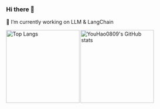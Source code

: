 ### Hi there 👋 

<!-- 💬 [My Personal Website](https://youhao0809.github.io/) -->

🔭 I’m currently working on LLM & LangChain

<img align="left" height="200" src="https://github-readme-stats.vercel.app/api/top-langs/?username=YouHao0809&layout=compact&theme=tokyonight&hide=html&card_width=350,assembly&langs_count=10" alt="Top Langs" /><img align="left" height="200" src="https://github-readme-stats.vercel.app/api?username=YouHao0809&count_private=true&show_icons=true&theme=tokyonight" alt="YouHao0809's GitHub stats" />



<!--

**YouHao0809/YouHao0809** is a ✨ _special_ ✨ repository because its `README.md` (this file) appears on your GitHub profile.

Here are some ideas to get you started:

- 🔭 I’m currently working on ...
- 🌱 I’m currently learning ...
- 👯 I’m looking to collaborate on ...
- 🤔 I’m looking for help with ...
- 💬 Ask me about ...
- 📫 How to reach me: ...
- 😄 Pronouns: ...
- ⚡ Fun fact: ...
  -->
